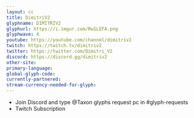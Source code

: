 ```yaml
---
layout: cc
title: DimitriV2
glyphname: DIMITRIV2
glyphurl: https://i.imgur.com/Rw1LEFA.png
glyphwave: 4
youtube: https://youtube.com/channel/dimitriv2
twitch: https://twitch.tv/dimitriv2
twitter: https://twitter.com/Dimitri_V2
discord: https://discord.gg/dimitriv2
other-site: 
primary-language: 
global-glyph-code: 
currently-partnered: 
stream-currency-needed-for-glyph: 
---
```

* Join Discord and type @Taxon glyphs request pc in #glyph-requests
* Twitch Subscription
